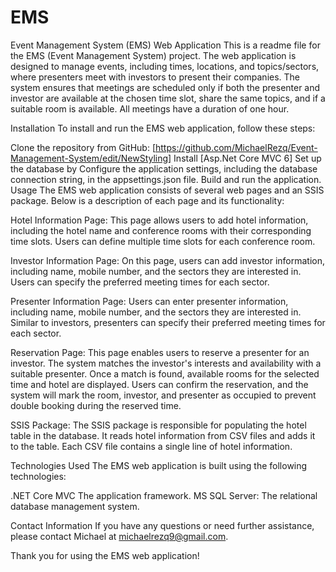 # EMS
Event Management System (EMS) Web Application
This is a readme file for the EMS (Event Management System) project. The web application is designed to manage events, including times, locations, and topics/sectors, where presenters meet with investors to present their companies. The system ensures that meetings are scheduled only if both the presenter and investor are available at the chosen time slot, share the same topics, and if a suitable room is available. All meetings have a duration of one hour.

Installation
To install and run the EMS web application, follow these steps:

Clone the repository from GitHub: [https://github.com/MichaelRezq/Event-Management-System/edit/NewStyling]
Install [Asp.Net Core MVC 6]
Set up the database by 
Configure the application settings, including the database connection string, in the appsettings.json file.
Build and run the application.
Usage
The EMS web application consists of several web pages and an SSIS package. Below is a description of each page and its functionality:

Hotel Information Page: This page allows users to add hotel information, including the hotel name and conference rooms with their corresponding time slots. Users can define multiple time slots for each conference room.

Investor Information Page: On this page, users can add investor information, including name, mobile number, and the sectors they are interested in. Users can specify the preferred meeting times for each sector.

Presenter Information Page: Users can enter presenter information, including name, mobile number, and the sectors they are interested in. Similar to investors, presenters can specify their preferred meeting times for each sector.

Reservation Page: This page enables users to reserve a presenter for an investor. The system matches the investor's interests and availability with a suitable presenter. Once a match is found, available rooms for the selected time and hotel are displayed. Users can confirm the reservation, and the system will mark the room, investor, and presenter as occupied to prevent double booking during the reserved time.

SSIS Package: The SSIS package is responsible for populating the hotel table in the database. It reads hotel information from CSV files and adds it to the table. Each CSV file contains a single line of hotel information.

Technologies Used
The EMS web application is built using the following technologies:

.NET Core MVC The application framework.
MS SQL Server: The relational database management system.

Contact Information
If you have any questions or need further assistance, please contact Michael at michaelrezq9@gmail.com.

Thank you for using the EMS web application!





